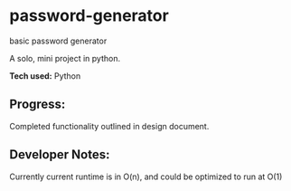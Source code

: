 # password-generator
basic password generator

A solo, mini project in python.

**Tech used:** Python

## Progress:
Completed functionality outlined in design document.

## Developer Notes:
Currently current runtime is in O(n), and could be optimized to run at O(1)